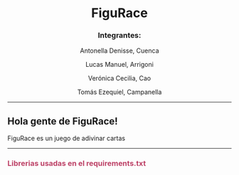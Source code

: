 <div align="center">

# FiguRace

### **Integrantes:**

Antonella Denisse, Cuenca

Lucas Manuel, Arrigoni

Verónica Cecilia, Cao

Tomás Ezequiel, Campanella

</div>

___

## Hola gente de FiguRace!
FiguRace es un juego de adivinar cartas 

---
### <font color="BD4267">Librerias usadas en el requirements.txt</p>
